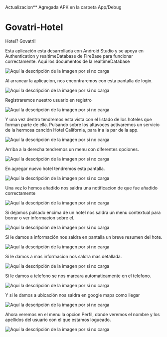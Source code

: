 Actualizacion** Agregada APK en la carpeta App/Debug


# Govatri-Hotel

Hotel? Govatri!

Esta aplicación esta desarrollada con Android Studio y se apoya en Authentication y  realtimeDatabase de FireBase para funcionar correctamente.
Aqui los documentos de la realtimeDatabase

![Aquí la descripción de la imagen por si no carga](https://github.com/AdrianJimenezMontilla/Govatri-Hotel/blob/master/imagenes/firebase.png)


Al arrancar la aplicacion, nos encontraremos con esta pantalla de login.


![Aquí la descripción de la imagen por si no carga](https://github.com/AdrianJimenezMontilla/Govatri-hotel-v2/blob/master/imagenes/a1.png)

Registraremos nuestro usuario en registro

![Aquí la descripción de la imagen por si no carga](https://github.com/AdrianJimenezMontilla/Govatri-hotel-v2/blob/master/imagenes/a2.png)


Y una vez dentro tendremos esta vista con el listado de los hoteles que forman parte de ella.
Pulsando sobre los altavoces activaremos un servicio de la hermosa canción Hotel California, para ir a la par de la app.

![Aquí la descripción de la imagen por si no carga](https://github.com/AdrianJimenezMontilla/Govatri-hotel-v2/blob/master/imagenes/a3.png)

Arriba a la derecha tendremos un menu con diferentes opciones.

![Aquí la descripción de la imagen por si no carga](https://github.com/AdrianJimenezMontilla/Govatri-hotel-v2/blob/master/imagenes/menu.png)

En agregar nuevo hotel tendremos esta pantalla.

![Aquí la descripción de la imagen por si no carga](https://github.com/AdrianJimenezMontilla/Govatri-hotel-v2/blob/master/imagenes/a4.png)

Una vez lo hemos añadido nos saldra una notificacion de que fue añadido correctamente

![Aquí la descripción de la imagen por si no carga](https://github.com/AdrianJimenezMontilla/Govatri-hotel-v2/blob/master/imagenes/a5.png)

Si dejamos pulsado encima de un hotel nos saldra un menu contextual para borrar o ver informacion sobre el.

![Aquí la descripción de la imagen por si no carga](https://github.com/AdrianJimenezMontilla/Govatri-hotel-v2/blob/master/imagenes/a6.png)

Si le damos a información nos saldra en pantalla un breve resumen del hote.

![Aquí la descripción de la imagen por si no carga](https://github.com/AdrianJimenezMontilla/Govatri-hotel-v2/blob/master/imagenes/a7.png)

Si le damos a mas informacion nos saldra mas detallada.

![Aquí la descripción de la imagen por si no carga](https://github.com/AdrianJimenezMontilla/Govatri-hotel-v2/blob/master/imagenes/a8.png)

Si le damos a telefono se nos marcara automaticamente en el telefono.

![Aquí la descripción de la imagen por si no carga](https://github.com/AdrianJimenezMontilla/Govatri-hotel-v2/blob/master/imagenes/a9.png)

Y si le damos a ubicación nos saldra en google maps como llegar

![Aquí la descripción de la imagen por si no carga](https://github.com/AdrianJimenezMontilla/Govatri-hotel-v2/blob/master/imagenes/a10.png)

Ahora veremos en el menu la opcion Perfil, donde veremos el nombre y los apellidos del usuario con el que estamos logueado.

![Aquí la descripción de la imagen por si no carga](https://github.com/AdrianJimenezMontilla/Govatri-hotel-v2/blob/master/imagenes/a11.png)

